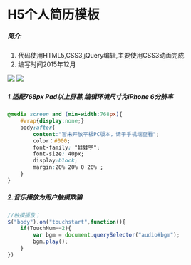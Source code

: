 # H5个人简历模板
##### 简介:
1. 代码使用HTML5,CSS3,jQuery编辑,主要使用CSS3动画完成
2. 编写时间2015年12月

![](https://www.showdoc.cc/server/api/common/visitfile/sign/594c25b7c74ed87e82199d9f705ffd7c?showdoc=.jpg) ![](https://www.showdoc.cc/server/api/common/visitfile/sign/3cfc1dc01e4b44c80add7c502e45a645?showdoc=.jpg)

##### 1.适配768px Pad以上屏幕,编辑环境尺寸为iPhone 6分辨率
```css
@media screen and (min-width:768px){
    #wrap{display:none;}
    body:after{
        content:"暂未开放平板PC版本，请于手机端查看";
        color：#000;
        font-family: "娃娃字";
        font-size: 40px;
        display:block;
        margin:20% 20% 0 20% ;
    }
}
```

##### 2.音乐播放为用户触摸欺骗
```javascript
//触摸播放；
$("body").on("touchstart",function(){
	if(TouchNum==2){
		var bgm = document.querySelector("audio#bgm");
		bgm.play();
	}
})
```
